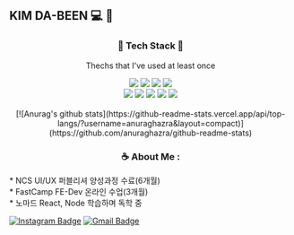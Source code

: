 ## KIM DA-BEEN 💻 💙

<h3 align="center">📌 Tech Stack 📌</h3>
<p  align="center"> Thechs that I've used at least once 


<div align="center">
    <img src="https://img.shields.io/badge/HTML5-302683?style=flat-square&logo=HTML5&logoColor=white"/>
    <img src="https://img.shields.io/badge/CSS3-1572B6?style=flat-square&logo=CSS3&logoColor=white"/>
    <img src="https://img.shields.io/badge/Sass-CC6699?style=flat-square&logo=Sass&logoColor=white"/>
    <img src="https://img.shields.io/badge/Bootstrap-7952B3?style=flat-square&logo=Bootstrap&logoColor=white"/><br />
    <img src="https://img.shields.io/badge/JavaScript-F7DF1E?style=flat-square&logo=JavaScript&logoColor=white"/>
    <img src="https://img.shields.io/badge/TypeScript-3178C6?style=flat-square&logo=TypeScript&logoColor=white"/>
    <img src="https://img.shields.io/badge/React-61DAFB?style=flat-square&logo=React&logoColor=black"/>
    <img src="https://img.shields.io/badge/Webpack-006272?style=flat-square&logo=Webpack&logoColor=white"/>
    <img src="https://img.shields.io/badge/Adobe-F40D12?style=flat-square&logo=Adobe&logoColor=white"/><br /><br />
    [![Anurag's github stats](https://github-readme-stats.vercel.app/api/top-langs/?username=anuraghazra&layout=compact)](https://github.com/anuraghazra/github-readme-stats)
</div>


<h3 align="center">☕️ About Me : </h3>
<p>
* NCS UI/UX 퍼블리셔 양성과정 수료(6개월) <br>
* FastCamp FE-Dev 온라인 수업(3개월) <br>
* 노마드 React, Node 학습하며 독학 중 </p>

[![Instagram Badge](https://img.shields.io/badge/Instagram-BD081C?style=flat-square&logo=Instagram&logoColor=white&link=https://www.instagram.com/on_db)](https://www.instagram.com/on_db)</a>
[![Gmail Badge](https://img.shields.io/badge/Gmail-4285F4?style=flat-square&logo=Gmail&logoColor=white&link=mailto:hobak0278@gmail.com)](mailto:hobak0278@gmail.com)

